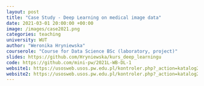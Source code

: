 ```yaml
---
layout: post
title: "Case Study - Deep Learning on medical image data"
date: 2021-03-01 20:00:00 +00:00
image: /images/case2021.png
categories: teaching
university: WUT
author: "Weronika Hryniewska"
courserole: "Course for Data Science BSc (laboratory, project)"
slides: https://github.com/Hryniewska/kurs_deep_learningu
code: https://github.com/mini-pw/2021L-WB-DL-1
website1: https://usosweb.usos.pw.edu.pl/kontroler.php?_action=katalog2/przedmioty/pokazPrzedmiot&kod=1120-DS000-ISP-0241
website2: https://usosweb.usos.pw.edu.pl/kontroler.php?_action=katalog2/przedmioty/pokazPrzedmiot&kod=1120-DS000-ISP-0363
---
```


